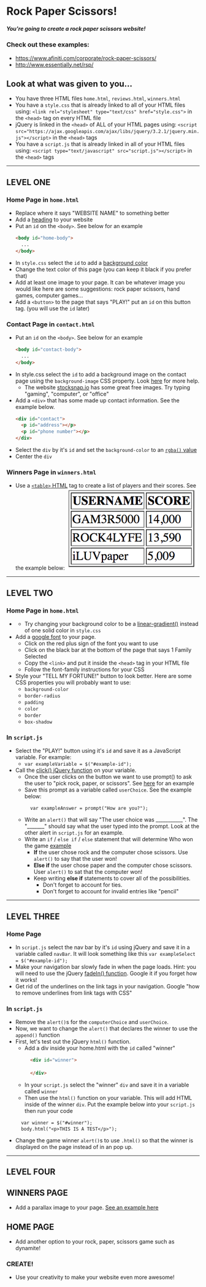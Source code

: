 # Rock Paper Scissors!

##### You're going to create a rock paper scissors website!

### Check out these examples:
* https://www.afiniti.com/corporate/rock-paper-scissors/
* http://www.essentially.net/rsp/

## Look at what was given to you...
* You have three HTML files `home.html`, `reviews.html`, `winners.html`
* You have a `style.css` that is already linked to all of your HTML files using: `<link rel="stylesheet" type="text/css" href="style.css">` in the `<head>` tag on every HTML file
* jQuery is linked in the `<head>` of ALL of your HTML pages using: `<script src="https://ajax.googleapis.com/ajax/libs/jquery/3.2.1/jquery.min.js"></script>` in the `<head>` tags
* You have a `script.js` that is already linked in all of your HTML files using: `<script type="text/javascript" src="script.js"></script>` in the `<head>` tags

_____________________________________________________________________________ 
## LEVEL ONE

### Home Page in `home.html`
* Replace where it says "WEBSITE NAME" to something better
* Add a [heading](https://www.w3schools.com/html/html_headings.asp) to your website
* Put an `id` on the `<body>`. See below for an example
  ``` HTML
  <body id="home-body">
    ...
  </body>
  ```
* In `style.css` select the `id` to add a [background color](https://www.w3schools.com/cssref/pr_background-color.asp)
* Change the text color of this page (you can keep it black if you prefer that)
* Add at least one image to your page. It can be whatever image you would like here are some suggestions: rock paper scissors, hand games, computer games...
* Add a `<button>` to the page that says "PLAY!" put an `id` on this button tag. (you will use the `id` later)

### Contact Page in `contact.html`
* Put an `id` on the `<body>`. See below for an example
  ``` HTML
  <body id="contact-body">
    ...
  </body>
  ```
* In style.css select the `id` to add a background image on the contact page using the `background-image` CSS property. Look [here](https://css-tricks.com/perfect-full-page-background-image/) for more help. 
    * The website [stocksnap.io](https://stocksnap.io/) has some great free images. Try typing "gaming", "computer", or "office"
* Add a `<div>` that has some made up contact information. See the example below.
  ``` HTML
  <div id="contact">
    <p id="address"></p>
    <p id="phone number"></p>
  </div>
  ```
* Select the `div` by it's `id` and set the `background-color` to an [`rgba()` value](https://www.w3schools.com/cssref/tryit.asp?filename=trycss_color_rgba)
* Center the `div`

### Winners Page in `winners.html`
* Use a [`<table>` HTML](https://www.w3schools.com/html/html_tables.asp) tag to create a list of players and their scores. See the example below:
  ![example table](images/example-table.png)
_____________________________________________________________________________

## LEVEL TWO

### Home Page in `home.html`
* * Try changing your background color to be a [linear-gradient()](https://developer.mozilla.org/en-US/docs/Web/CSS/linear-gradient) instead of one solid color in `style.css`
* Add a [google font](https://fonts.google.com/) to your page.
  * Click on the red plus sign of the font you want to use
  * Click on the black bar at the bottom of the page that says 1 Family Selected
  * Copy the `<link>` and put it inside the `<head>` tag in your HTML file
  * Follow the font-family instructions for your CSS
* Style your "TELL MY FORTUNE!" button to look better. Here are some CSS properties you will probably want to use:
  * `background-color`
  * `border-radius`
  * `padding`
  * `color`
  * `border`
  * `box-shadow`


### In `script.js`
* Select the "PLAY!" button using it's `id` and save it as a JavaScript variable. For example:
  * ``` var exampleVariable = $("#example-id"); ```
* Call the [click() jQuery function](https://api.jquery.com/click/) on your variable. 
  * Once the user clicks on the button we want to use prompt() to ask the user to "pick rock, paper, or scissors". See [here](https://www.w3schools.com/jsref/met_win_prompt.asp) for an example
  * Save this prompt as a variable called `userChoice`. See the example below:
    ```
      var exampleAnswer = prompt("How are you?");
    ```
  * Write an `alert()` that will say "The user choice was ___________". The "_______" should say what the user typed into the prompt. Look at the other alert in `script.js` for an example.
  * Write an `if` / `else if` / `else` statement that will determine Who won the game [example](https://www.w3schools.com/js/js_if_else.asp)
    * **If** the user chose rock and the computer chose scissors. Use `alert()` to say that the user won!
    * **Else if** the user chose paper and the computer chose scissors. User `alert()` to sat that the computer won!
    * Keep writing **else if** statements to cover all of the possibilities. 
      * Don't forget to account for ties.
      * Don't forget to account for invalid entries like "pencil"

_____________________________________________________________________________
## LEVEL THREE

### Home Page
* In `script.js` select the nav bar by it's `id` using jQuery and save it in a variable called `navBar`. It will look something like this 
  ` var exampleSelect = $("#example-id"); `
* Make your navigation bar slowly fade in when the page loads. Hint: you will need to use the jQuery [fadeIn() function](http://api.jquery.com/fadein/). Google it if you forget how it works!
* Get rid of the underlines on the link tags in your navigation. Google "how to remove underlines from link tags with CSS"


### In `script.js`
* Remove the `alert()`s for the `computerChoice` and `userChoice`.
* Now, we want to change the `alert()` that declares the winner to use the `append()` function
* First, let's test out the jQuery `html()` function.
  * Add a div inside your home.html with the `id` called "winner"
    ``` HTML
      <div id="winner">
        
      </div>
    ```
  * In your `script.js` select the "winner" `div` and save it in a variable called `winner`
  * Then use the `html()` function on your variable. This will add HTML inside of the winner `div`. Put the example below into your `script.js` then run your code
  ``` 
    var winner = $("#winner");
    body.html("<p>THIS IS A TEST</p>");
  ```
* Change the game winner `alert()`s to use `.html()` so that the winner is displayed on the page instead of in an pop up.

_____________________________________________________________________________
## LEVEL FOUR

## WINNERS PAGE
* Add a parallax image to your page. [See an example here](https://www.w3schools.com/howto/howto_css_parallax.asp)

## HOME PAGE
* Add another option to your rock, paper, scissors game such as dynamite!

### CREATE!
* Use your creativity to make your website even more awesome!












